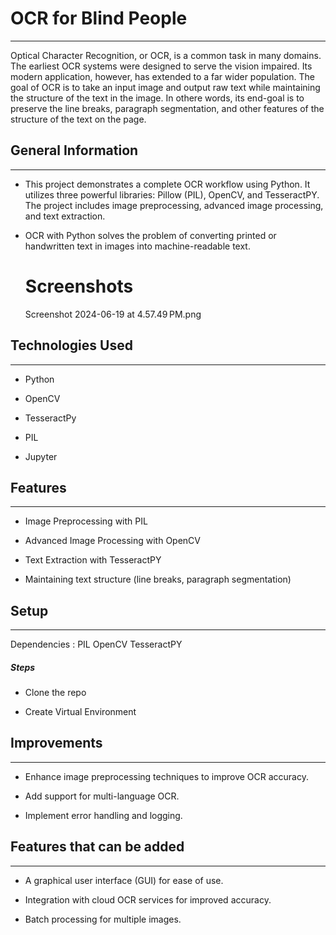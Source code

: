 <h1>OCR for Blind People</h1>
<hr><p>Optical Character Recognition, or OCR, is a common task in many domains. The earliest OCR systems were designed to serve the vision impaired. Its modern application, however, has extended to a far wider population. The goal of OCR is to take an input image and output raw text while maintaining the structure of the text in the image. In othere words, its end-goal is to preserve the line breaks, paragraph segmentation, and other features of the structure of the text on the page.</p><h2>General Information</h2>
<hr><ul>
<li>This project demonstrates a complete OCR workflow using Python.
It utilizes three powerful libraries: Pillow (PIL), OpenCV, and TesseractPY.
The project includes image preprocessing, advanced image processing, and text extraction.</li>
</ul><ul>
<li>OCR with Python solves the problem of converting printed or handwritten text in images into machine-readable text.</li>
<h1>Screenshots</h1>
Screenshot 2024-06-19 at 4.57.49 PM.png
</ul><h2>Technologies Used</h2>
<hr><ul>
<li>Python</li>
</ul><ul>
<li>OpenCV</li>
</ul><ul>
<li>TesseractPy</li>
</ul><ul>
<li>PIL</li>
</ul><ul>
<li>Jupyter</li>
</ul><h2>Features</h2>
<hr><ul>
<li>Image Preprocessing with PIL</li>
</ul><ul>
<li>Advanced Image Processing with OpenCV</li>
</ul><ul>
<li>Text Extraction with TesseractPY</li>
</ul><ul>
<li>Maintaining text structure (line breaks, paragraph segmentation)</li>
</ul><h2>Setup</h2>
<hr><p>Dependencies :
PIL
OpenCV
TesseractPY</p><h5>Steps</h5><ul>
<li>Clone the repo</li>
</ul><ul>
<li>Create Virtual Environment</li>
</ul><h2>Improvements</h2>
<hr><ul>
<li>Enhance image preprocessing techniques to improve OCR accuracy.</li>
</ul><ul>
<li>Add support for multi-language OCR.</li>
</ul><ul>
<li>Implement error handling and logging.</li>
</ul><h2>Features that can be added</h2>
<hr><ul>
<li>A graphical user interface (GUI) for ease of use.</li>
</ul><ul>
<li>Integration with cloud OCR services for improved accuracy.</li>
</ul><ul>
<li>Batch processing for multiple images.</li>
</ul>